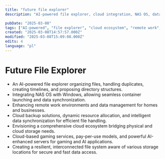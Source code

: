 ```yaml
---
title: "future file explorer"
description: "AI-powered file explorer, cloud integration, NAS OS, data synchronization, remote work, cloud backup, gaming services, AI servers"

pubDate: "2025-03-08"
tags: ["AI-powered", "file explorer", "cloud ecosystem", "remote work", "data management", "NAS OS", "innovacje"]
created: "2025-03-08T14:57:57.000Z"
modified: "2025-03-08T15:09:08.000Z"
edits: 4
language: "pl"
---
```


# Future File Explorer

- An AI-powered file explorer organizing files, handling duplicates, creating timelines, and proposing directory structures.
- Integrating NAS OS with Windows, allowing seamless container launching and data synchronization.
- Enhancing remote work environments and data management for homes and businesses.
- Cloud backup solutions, dynamic resource allocation, and intelligent data synchronization for efficient file handling.
- Envisioning a comprehensive cloud ecosystem bridging physical and cloud storage needs.
- Cloud-based gaming services, pay-per-use models, and powerful AI-enhanced servers for gaming and AI applications.
- Creating a resilient, interconnected file system aware of various storage locations for secure and fast data access.